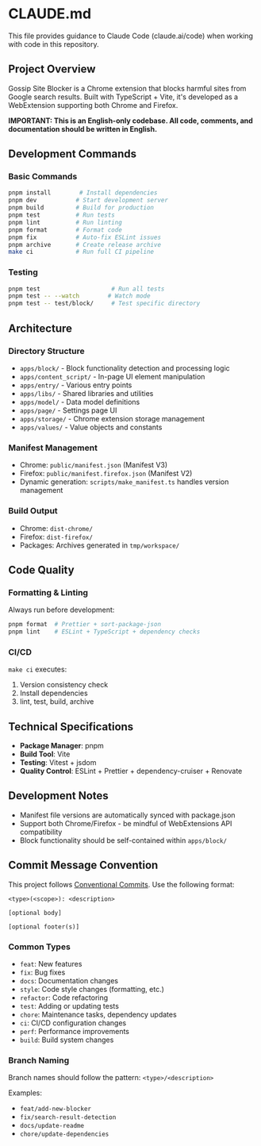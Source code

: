 # CLAUDE.md

This file provides guidance to Claude Code (claude.ai/code) when working with code in this repository.

## Project Overview

Gossip Site Blocker is a Chrome extension that blocks harmful sites from Google search results. Built with TypeScript + Vite, it's developed as a WebExtension supporting both Chrome and Firefox.

**IMPORTANT: This is an English-only codebase. All code, comments, and documentation should be written in English.**

## Development Commands

### Basic Commands

```bash
pnpm install        # Install dependencies
pnpm dev           # Start development server
pnpm build         # Build for production
pnpm test          # Run tests
pnpm lint          # Run linting
pnpm format        # Format code
pnpm fix           # Auto-fix ESLint issues
pnpm archive       # Create release archive
make ci            # Run full CI pipeline
```

### Testing

```bash
pnpm test                    # Run all tests
pnpm test -- --watch        # Watch mode
pnpm test -- test/block/     # Test specific directory
```

## Architecture

### Directory Structure

- `apps/block/` - Block functionality detection and processing logic
- `apps/content_script/` - In-page UI element manipulation
- `apps/entry/` - Various entry points
- `apps/libs/` - Shared libraries and utilities
- `apps/model/` - Data model definitions
- `apps/page/` - Settings page UI
- `apps/storage/` - Chrome extension storage management
- `apps/values/` - Value objects and constants

### Manifest Management

- Chrome: `public/manifest.json` (Manifest V3)
- Firefox: `public/manifest.firefox.json` (Manifest V2)
- Dynamic generation: `scripts/make_manifest.ts` handles version management

### Build Output

- Chrome: `dist-chrome/`
- Firefox: `dist-firefox/`
- Packages: Archives generated in `tmp/workspace/`

## Code Quality

### Formatting & Linting

Always run before development:

```bash
pnpm format  # Prettier + sort-package-json
pnpm lint    # ESLint + TypeScript + dependency checks
```

### CI/CD

`make ci` executes:

1. Version consistency check
2. Install dependencies
3. lint, test, build, archive

## Technical Specifications

- **Package Manager**: pnpm
- **Build Tool**: Vite
- **Testing**: Vitest + jsdom
- **Quality Control**: ESLint + Prettier + dependency-cruiser + Renovate

## Development Notes

- Manifest file versions are automatically synced with package.json
- Support both Chrome/Firefox - be mindful of WebExtensions API compatibility
- Block functionality should be self-contained within `apps/block/`

## Commit Message Convention

This project follows [Conventional Commits](https://www.conventionalcommits.org/). Use the following format:

```text
<type>(<scope>): <description>

[optional body]

[optional footer(s)]
```

### Common Types

- `feat`: New features
- `fix`: Bug fixes
- `docs`: Documentation changes
- `style`: Code style changes (formatting, etc.)
- `refactor`: Code refactoring
- `test`: Adding or updating tests
- `chore`: Maintenance tasks, dependency updates
- `ci`: CI/CD configuration changes
- `perf`: Performance improvements
- `build`: Build system changes

### Branch Naming

Branch names should follow the pattern: `<type>/<description>`

Examples:

- `feat/add-new-blocker`
- `fix/search-result-detection`
- `docs/update-readme`
- `chore/update-dependencies`
